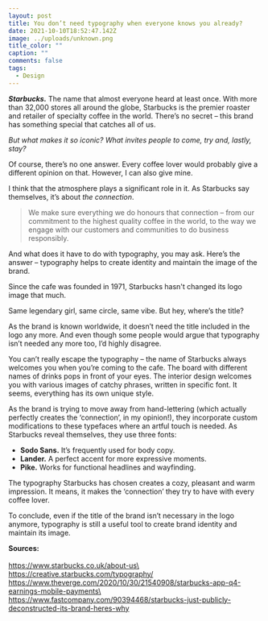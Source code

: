 ```yaml
---
layout: post
title: You don’t need typography when everyone knows you already?
date: 2021-10-10T18:52:47.142Z
image: ../uploads/unknown.png
title_color: ""
caption: ""
comments: false
tags:
  - Design
---
```

***Starbucks.*** The name that almost everyone heard at least once. With more than 32,000 stores all around the globe, Starbucks is the premier roaster and retailer of specialty coffee in the world. There’s no secret – this brand has something special that catches all of us.

*But what makes it so iconic? What invites people to come, try and, lastly, stay?*

Of course, there’s no one answer. Every coffee lover would probably give a different opinion on that. However, I can also give mine.

I think that the atmosphere plays a significant role in it. As Starbucks say themselves, it’s about *the connection*.

> We make sure everything we do honours that connection – from our commitment to the highest quality coffee in the world, to the way we engage with our customers and communities to do business responsibly.

And what does it have to do with typography, you may ask. Here’s the answer – typography helps to create identity and maintain the image of the brand.

Since the cafe was founded in 1971, Starbucks hasn't changed its logo image that much.

Same legendary girl, same circle, same vibe. But hey, where’s the title?

As the brand is known worldwide, it doesn’t need the title included in the logo any more. And even though some people would argue that typography isn’t needed any more too, I’d highly disagree.

You can’t really escape the typography – the name of Starbucks always welcomes you when you’re coming to the cafe. The board with different names of drinks pops in front of your eyes. The interior design welcomes you with various images of catchy phrases, written in specific font. It seems, everything has its own unique style.

As the brand is trying to move away from hand-lettering (which actually perfectly creates the ‘connection’, in my opinion!), they incorporate custom modifications to these typefaces where an artful touch is needed. As Starbucks reveal themselves, they use three fonts:

* **Sodo Sans.** It’s frequently used for body copy.
* **Lander.** A perfect accent for more expressive moments.
* **Pike.** Works for functional headlines and wayfinding.

The typography Starbucks has chosen creates a cozy, pleasant and warm impression. It means, it makes the ‘connection’ they try to have with every coffee lover.

To conclude, even if the title of the brand isn’t necessary in the logo anymore, typography is still a useful tool to create brand identity and maintain its image.

**Sources:**\
\
https://www.starbucks.co.uk/about-us\
https://creative.starbucks.com/typography/ \
https://www.theverge.com/2020/10/30/21540908/starbucks-app-q4-earnings-mobile-payments\
https://www.fastcompany.com/90394468/starbucks-just-publicly-deconstructed-its-brand-heres-why